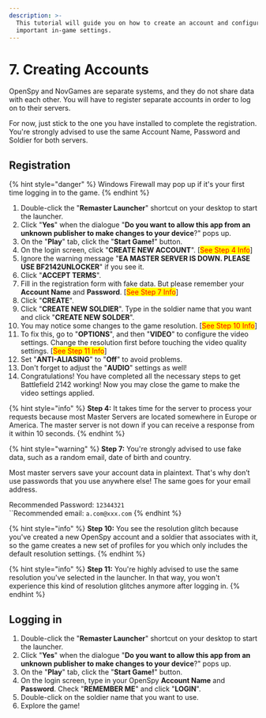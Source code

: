 ```yaml
---
description: >-
  This tutorial will guide you on how to create an account and configure
  important in-game settings.
---
```


# 7. Creating Accounts

OpenSpy and NovGames are separate systems, and they do not share data with each other. You will have to register separate accounts in order to log on to their servers.&#x20;

For now, just stick to the one you have installed to complete the registration. You're strongly advised to use the same Account Name, Password and Soldier for both servers.

## Registration

{% hint style="danger" %}
Windows Firewall may pop up if it's your first time logging in to the game.
{% endhint %}

1. Double-click the "**Remaster Launcher**" shortcut on your desktop to start the launcher.
2. Click "**Yes**" when the dialogue "**Do you want to allow this app from an unknown publisher to make changes to your device**?" pops up.
3. On the "**Play**" tab, click the "**Start Game!**" button.
4. On the login screen, click "**CREATE NEW ACCOUNT**". \[<mark style="color:red;">See Step 4 Info</mark>]
5. Ignore the warning message "**EA MASTER SERVER IS DOWN. PLEASE USE BF2142UNLOCKER**" if you see it.
6. Click "**ACCEPT TERMS**".
7. Fill in the registration form with fake data. But please remember your **Account Name** and **Password**. \[<mark style="color:red;">See Step 7 Info</mark>]
8. Click "**CREATE**".
9. Click "**CREATE NEW SOLDIER**". Type in the soldier name that you want and click "**CREATE NEW SOLDER**".
10. You may notice some changes to the game resolution. \[<mark style="color:red;">See Step 10 Info</mark>]
11. To fix this, go to "**OPTIONS**", and then "**VIDEO**" to configure the video settings. Change the resolution first before touching the video quality settings. \[<mark style="color:red;">See Step 11 Info</mark>]
12. Set "**ANTI-ALIASING**" to "**Off**" to avoid problems.
13. Don't forget to adjust the "**AUDIO**" settings as well!​
14. Congratulations! You have completed all the necessary steps to get Battlefield 2142 working! Now you may close the game to make the video settings applied.

{% hint style="info" %}
**Step 4:** It takes time for the server to process your requests because most Master Servers are located somewhere in Europe or America. The master server is not down if you can receive a response from it within 10 seconds.
{% endhint %}

{% hint style="warning" %}
**Step 7:** You're strongly advised to use fake data, such as a random email, date of birth and country.

Most master servers save your account data in plaintext. That's why don’t use passwords that you use anywhere else! The same goes for your email address.&#x20;

Recommended Password: `12344321`\
``Recommended email: `a.com@xxx.com`
{% endhint %}

{% hint style="info" %}
**Step 10:** You see the resolution glitch because you've created a new OpenSpy account and a soldier that associates with it, so the game creates a new set of profiles for you which only includes the default resolution settings.&#x20;
{% endhint %}

{% hint style="info" %}
**Step 11:** You're highly advised to use the same resolution you've selected in the launcher. In that way, you won't experience this kind of resolution glitches anymore after logging in.
{% endhint %}

## Logging in

1. Double-click the "**Remaster Launcher**" shortcut on your desktop to start the launcher.
2. Click "**Yes**" when the dialogue "**Do you want to allow this app from an unknown publisher to make changes to your device**?" pops up.
3. On the "**Play**" tab, click the "**Start Game!**" button.
4. On the login screen, type in your OpenSpy **Account Name** and **Password**. Check "**REMEMBER ME**" and click "**LOGIN**".
5. Double-click on the soldier name that you want to use.
6. Explore the game!
